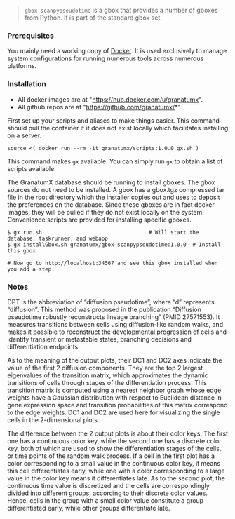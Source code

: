 > `gbox-scanpypseudotime` is a gbox that provides a number of gboxes from Python. It is part of the standard gbox set.



### Prerequisites

You mainly need a working copy of [Docker](http://docker.com). It is used
exclusively to manage system configurations for running numerous tools
across numerous platforms.

### Installation

* All docker images are at "https://hub.docker.com/u/granatumx".
* All github repos are at "https://github.com/granatumx/*".

First set up your scripts and aliases to make things easier. This command should pull the container if
it does not exist locally which facilitates installing on a server.

```
source <( docker run --rm -it granatumx/scripts:1.0.0 gx.sh )
```

This command makes `gx` available. You can simply run `gx` to obtain a list of scripts available.

The GranatumX database should be running to install gboxes. The gbox sources do not need to be installed.
A gbox has a gbox.tgz compressed tar file in the root directory which the installer copies out and uses
to deposit the preferences on the database. Since these gboxes are in fact docker images, they will be
pulled if they do not exist locally on the system. Convenience scripts are provided for installing specific gboxes.


```
$ gx run.sh                                  # Will start the database, taskrunner, and webapp
$ gx installGbox.sh granatumx/gbox-scanpypseudotime:1.0.0  # Install this gbox

# Now go to http://localhost:34567 and see this gbox installed when you add a step.
```

### Notes

DPT is the abbreviation of “diffusion pseudotime”, where “d” represents “diffusion”. This method was proposed in the publication “Diffusion pseudotime robustly reconstructs lineage branching” (PMID 27571553). It measures transitions between cells using diffusion-like random walks, and makes it possible to reconstruct the developmental progression of cells and identify transient or metastable states, branching decisions and differentiation endpoints.

As to the meaning of the output plots, their DC1 and DC2 axes indicate the value of the first 2 diffusion components. They are the top 2 largest eigenvalues of the transition matrix, which approximates the dynamic transitions of cells through stages of the differentiation process. This transition matrix is computed using a nearest neighbor graph whose edge weights have a Gaussian distribution with respect to Euclidean distance in gene expression space and transition probabilities of this matrix correspond to the edge weights. DC1 and DC2 are used here for visualizing the single cells in the 2-dimensional plots. 

The difference between the 2 output plots is about their color keys. The first one has a continuous color key, while the second one has a discrete color key, both of which are used to show the differentiation stages of the cells, or time points of the random walk process. If a cell in the first plot has a color corresponding to a small value in the continuous color key, it means this cell differentiates early, while one with a color corresponding to a large value in the color key means it differentiates late. As to the second plot, the continuous time value is discretized and the cells are correspondingly divided into different groups, according to their discrete color values. Hence, cells in the group with a small color value constitute a group differentiated early, while other groups differentiate late.

